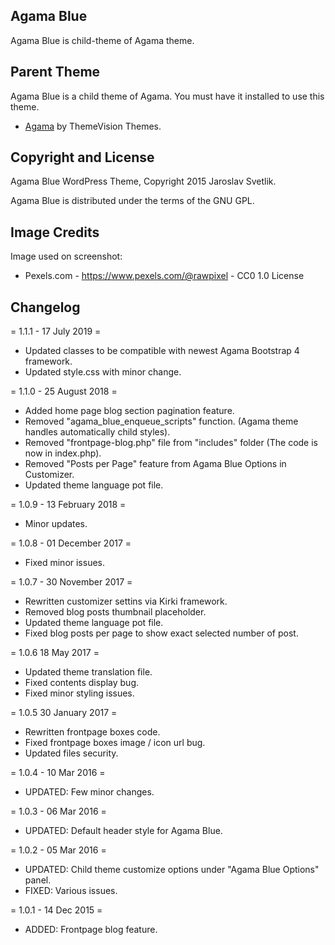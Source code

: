 ## Agama Blue

Agama Blue is child-theme of Agama theme.

## Parent Theme

Agama Blue is a child theme of Agama. You must have it installed to use this theme.
* [Agama](https://www.theme-vision.com/agama/) by ThemeVision Themes.

## Copyright and License

Agama Blue WordPress Theme, Copyright 2015 Jaroslav Svetlik.

Agama Blue is distributed under the terms of the GNU GPL.

## Image Credits

Image used on screenshot:
 * Pexels.com - https://www.pexels.com/@rawpixel - CC0 1.0 License
 
## Changelog

= 1.1.1 - 17 July 2019 =
* Updated classes to be compatible with newest Agama Bootstrap 4 framework.
* Updated style.css with minor change.

= 1.1.0 - 25 August 2018 =
* Added home page blog section pagination feature.
* Removed "agama_blue_enqueue_scripts" function. (Agama theme handles automatically child styles).
* Removed "frontpage-blog.php" file from "includes" folder (The code is now in index.php).
* Removed "Posts per Page" feature from Agama Blue Options in Customizer.
* Updated theme language pot file.

= 1.0.9 - 13 February 2018 =
* Minor updates.

= 1.0.8 - 01 December 2017 =
* Fixed minor issues.

= 1.0.7 - 30 November 2017 =
* Rewritten customizer settins via Kirki framework.
* Removed blog posts thumbnail placeholder.
* Updated theme language pot file.
* Fixed blog posts per page to show exact selected number of post.

= 1.0.6 18 May 2017 =
* Updated theme translation file.
* Fixed contents display bug.
* Fixed minor styling issues.

= 1.0.5 30 January 2017 =
* Rewritten frontpage boxes code.
* Fixed frontpage boxes image / icon url bug.
* Updated files security.

= 1.0.4 - 10 Mar 2016 =
* UPDATED: Few minor changes.

= 1.0.3 - 06 Mar 2016 =
* UPDATED: Default header style for Agama Blue.

= 1.0.2 - 05 Mar 2016 =
* UPDATED: Child theme customize options under "Agama Blue Options" panel.
* FIXED: Various issues.

= 1.0.1 - 14 Dec 2015 =
* ADDED: Frontpage blog feature.